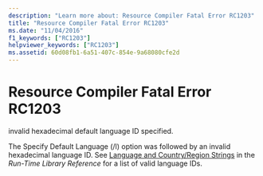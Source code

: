 ```yaml
---
description: "Learn more about: Resource Compiler Fatal Error RC1203"
title: "Resource Compiler Fatal Error RC1203"
ms.date: "11/04/2016"
f1_keywords: ["RC1203"]
helpviewer_keywords: ["RC1203"]
ms.assetid: 60d08fb1-6a51-407c-854e-9a68080cfe2d
---
```

# Resource Compiler Fatal Error RC1203

invalid hexadecimal default language ID specified.

The Specify Default Language (/l) option was followed by an invalid hexadecimal language ID. See [Language and Country/Region Strings](../../c-runtime-library/locale-names-languages-and-country-region-strings.md) in the *Run-Time Library Reference* for a list of valid language IDs.
